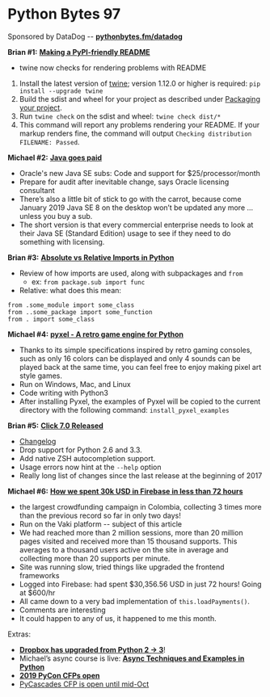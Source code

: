 # Python Bytes 97
Sponsored by DataDog -- [**pythonbytes.fm/datadog**](https://pythonbytes.fm/datadog)

**Brian #1:** [**Making a PyPI-friendly README**](https://packaging.python.org/guides/making-a-pypi-friendly-readme/)

- twine now checks for rendering problems with README
1. Install the latest version of [twine](https://github.com/pypa/twine); version 1.12.0 or higher is required: `pip install --upgrade twine`
2. Build the sdist and wheel for your project as described under [Packaging your project](https://packaging.python.org/guides/distributing-packages-using-setuptools/#packaging-your-project).
3. Run `twine check` on the sdist and wheel: `twine check dist/*`
1. This command will report any problems rendering your README. If your markup renders fine, the command will output `Checking distribution FILENAME: Passed`.

**Michael #2:** [**Java goes paid**](https://www.theregister.co.uk/2018/06/22/oracle_java_se_subscriptions/)

- Oracle's new Java SE subs: Code and support for $25/processor/month
- Prepare for audit after inevitable change, says Oracle licensing consultant
- There’s also a little bit of stick to go with the carrot, because come January 2019 Java SE 8 on the desktop won’t be updated any more … unless you buy a sub.
- The short version is that every commercial enterprise needs to look at their Java SE (Standard Edition) usage to see if they need to do something with licensing.

**Brian #3:** [**Absolute vs Relative Imports in Python**](https://realpython.com/absolute-vs-relative-python-imports/)

- Review of how imports are used, along with subpackages  and `from`
	- ex: `from package.sub import func`
- Relative: what does this mean:

```
from .some_module import some_class
from ..some_package import some_function
from . import some_class
```

**Michael #4:** [**pyxel - A retro game engine for Python**](https://github.com/kitao/pyxel) 

- Thanks to its simple specifications inspired by retro gaming consoles, such as only 16 colors can be displayed and only 4 sounds can be played back at the same time, you can feel free to enjoy making pixel art style games.
- Run on Windows, Mac, and Linux
- Code writing with Python3
- After installing Pyxel, the examples of Pyxel will be copied to the current directory with the following command: `install_pyxel_examples` 

**Brian #5:** [**Click 7.0 Released**](https://palletsprojects.com/blog/click-7-0-released/)

- [Changelog](https://click.palletsprojects.com/en/master/changelog/#version-7-0)
- Drop support for Python 2.6 and 3.3.
- Add native ZSH autocompletion support. 
- Usage errors now hint at the `--help` option
- Really long list of changes since the last release at the beginning of 2017

**Michael #6:** [**How we spent 30k USD in Firebase in less than 72 hours**](https://hackernoon.com/how-we-spent-30k-usd-in-firebase-in-less-than-72-hours-307490bd24d)

- the largest crowdfunding campaign in Colombia, collecting 3 times more than the previous record so far in only two days!
- Run on the Vaki platform -- subject of this article
- We had reached more than 2 million sessions, more than 20 million pages visited and received more than 15 thousand supports. This averages to a thousand users active on the site in average and collecting more than 20 supports per minute.
- Site was running slow, tried things like upgraded the frontend frameworks 
- Logged into Firebase: had spent $30,356.56 USD in just 72 hours! Going at $600/hr
- All came down to a very bad implementation of `this.loadPayments()`.
- Comments are interesting
- It could happen to any of us, it happened to me this month.

Extras:

- [**Dropbox has upgraded from Python 2 → 3**](https://blogs.dropbox.com/tech/2018/09/how-we-rolled-out-one-of-the-largest-python-3-migrations-ever/)!
- Michael’s async course is live: [**Async Techniques and Examples in Python**](https://training.talkpython.fm/courses/explore_async_python/async-in-python-with-threading-and-multiprocessing)
- [**2019 PyCon CFPs open**](https://us.pycon.org/2019/speaking/)
- [PyCascades CFP is open until mid-Oct](https://2019.pycascades.com/)



